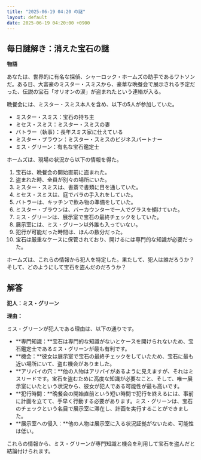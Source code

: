 ```yaml
---
title: "2025-06-19 04:20 の謎"
layout: default
date: 2025-06-19 04:20:00 +0900
---
```

## 毎日謎解き：消えた宝石の謎

**物語**

あなたは、世界的に有名な探偵、シャーロック・ホームズの助手であるワトソンだ。ある日、大富豪のミスター・スミスから、豪華な晩餐会で展示される予定だった、伝説の宝石「オリオンの涙」が盗まれたという連絡が入る。

晩餐会には、ミスター・スミス本人を含め、以下の5人が参加していた。

*   ミスター・スミス：宝石の持ち主
*   ミセス・スミス：ミスター・スミスの妻
*   バトラー（執事）：長年スミス家に仕えている
*   ミスター・ブラウン：ミスター・スミスのビジネスパートナー
*   ミス・グリーン：有名な宝石鑑定士

ホームズは、現場の状況から以下の情報を得た。

1.  宝石は、晩餐会の開始直前に盗まれた。
2.  盗まれた時、全員が別々の場所にいた。
3.  ミスター・スミスは、書斎で書類に目を通していた。
4.  ミセス・スミスは、庭でバラの手入れをしていた。
5.  バトラーは、キッチンで飲み物の準備をしていた。
6.  ミスター・ブラウンは、バーカウンターで一人でグラスを傾けていた。
7.  ミス・グリーンは、展示室で宝石の最終チェックをしていた。
8.  展示室には、ミス・グリーン以外誰も入っていない。
9.  犯行が可能だった時間は、ほんの数分だった。
10. 宝石は厳重なケースに保管されており、開けるには専門的な知識が必要だった。

ホームズは、これらの情報から犯人を特定した。果たして、犯人は誰だろうか？そして、どのようにして宝石を盗んだのだろうか？

## 解答

**犯人：ミス・グリーン**

**理由：**

ミス・グリーンが犯人である理由は、以下の通りです。

*   **専門知識：**宝石は専門的な知識がないとケースを開けられないため、宝石鑑定士であるミス・グリーンが最も有利です。
*   **機会：**彼女は展示室で宝石の最終チェックをしていたため、宝石に最も近い場所にいて、盗む機会がありました。
*   **アリバイの穴：**他の人物はアリバイがあるように見えますが、それはミスリードです。宝石を盗むために高度な知識が必要なこと、そして、唯一展示室にいたという状況から、彼女が犯人である可能性が最も高いです。
*   **犯行時間：**晩餐会の開始直前という短い時間で犯行を終えるには、事前に計画を立てて、手早く行動する必要があります。ミス・グリーンは、宝石のチェックという名目で展示室に滞在し、計画を実行することができました。
*   **展示室への侵入：**他の人物は展示室に入る状況証拠がないため、可能性は低い。

これらの情報から、ミス・グリーンが専門知識と機会を利用して宝石を盗んだと結論付けられます。
